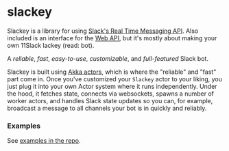 # slackey
Slackey is a library for using [Slack's Real Time Messaging API](https://api.slack.com/rtm).  Also included is an interface for the [Web API](https://api.slack.com/web), but it's mostly about making your own 11Slack lackey (read: bot).

A *reliable*, *fast*, *easy-to-use*, *customizable*, and *full-featured* Slack bot.

Slackey is built using [Akka actors](http://doc.akka.io/docs/akka/snapshot/scala/actors.html), which is where the "reliable" and "fast" part come in.  Once you've customized your `Slackey` actor to your liking, you just plug it into your own Actor system where it runs independently.  Under the hood, it fetches state, connects via websockets, spawns a number of worker actors, and handles Slack state updates so you can, for example, broadcast a message to all channels your bot is in quickly and reliably.

### Examples

See [examples in the repo](https://github.com/slackey/slackey/tree/master/src/main/scala/com/github/slackey/examples).
